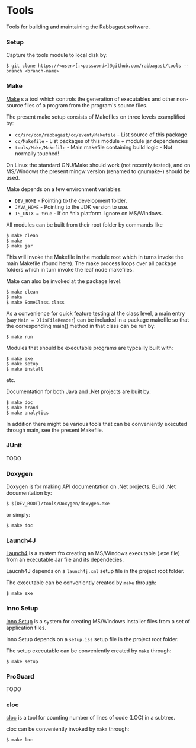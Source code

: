 # Tools #

Tools for building and maintaining the Rabbagast software.



### Setup ###

Capture the tools module to local disk by:

```
$ git clone https://<user>[:<password>]@github.com/rabbagast/tools --branch <branch-name>
```



### Make ###

[Make](https://www.gnu.org/software/make) s a tool which controls the generation of
executables and other non-source files of a program from the program's source files.

The present make setup consists of Makefiles on three levels examplified by:

* `cc/src/com/rabbagast/cc/event/Makefile` - List source of this package
* `cc/Makefile` - List packages of this module + module jar dependencies
* `tools/Make/Makefile` - Main makefile containing build logic - Not normally touched!

On Linux the standard GNU/Make should work (not recently tested), and
on MS/Windows the present mingw version (renamed to gnumake-<version>) should be used.

Make depends on a few environment variables:

* `DEV_HOME` - Pointing to the development folder.
* `JAVA_HOME` - Pointing to the JDK version to use.
* `IS_UNIX = true` - If on *nix platform. Ignore on MS/Windows.

All modules can be built from their root folder by commands like

```
$ make clean
$ make
$ make jar
```

This will invoke the Makefile in the module root which in turns invoke
the main Makefile (found here). The make process loops over all package
folders which in turn invoke the leaf node makefiles.

Make can also be invoked at the package level:

```
$ make clean
$ make
$ make SomeClass.class
```

As a convenience for quick feature testing at the class level, a main entry
(say `Main = DlisFileReader`) can be included in a package makefile
so that the corresponding main() method in that class can be run by:

```
$ make run
```

Modules that should be executable programs are typcailly built with:

```
$ make exe
$ make setup
$ make install
```

etc.

Documentation for both Java and .Net projects are built by:

```
$ make doc
$ make brand
$ make analytics
```

In addition there might be various tools that can be conveniently executed
through main, see the present Makefile.



### JUnit ###

TODO


### Doxygen ###

Doxygen is for making API documentation on .Net projects.
Build .Net documentation by:

```
$ $(DEV_ROOT)/tools/Doxygen/doxygen.exe
```

or simply:

```
$ make doc
```



### Launch4J ###

[Launch4](Jhttp://launch4j.sourceforge.net/) is a system fro creating an MS/Windows
executable (.exe file) from an executable Jar file and its dependecies.

Laucnh4J depends on a `launch4j.xml` setup file in the project root folder.

The executable can be conveniently created by `make` through:

```
$ make exe
```



### Inno Setup ###

[Inno Setup](http://www.jrsoftware.org) is a system for creating MS/Windows
installer files from a set of application files.

Inno Setup depends on a `setup.iss` setup file in the project root folder.

The setup executable can be conveniently created by `make` through:

```
$ make setup
```



### ProGuard ###

TODO



### cloc ###

[cloc](https://github.com/AlDanial/cloc) is a tool for counting number of lines
of code (LOC) in a subtree.

cloc can be conveniently invoked by `make` through:

```
$ make loc
```

